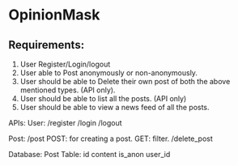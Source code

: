 # OpinionMask

## Requirements:
1. User Register/Login/logout
2. User able to Post anonymously or non-anonymously.
3. User should be able to Delete their own post of both the above mentioned types. (API only).
4. User should be able to list all the posts. (API only)
5. User should be able to view a news feed of all the posts.

APIs:
User:
/register
/login
/logout

Post:
/post
  POST: for creating a post.
  GET: filter.
/delete_post

Database:
Post Table:
id
content
is_anon
user_id

